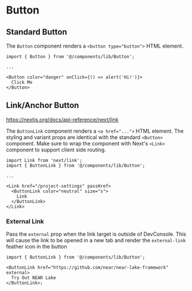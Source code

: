 # Button

## Standard Button

The `Button` component renders a `<button type="button">` HTML element.

```tsx
import { Button } from '@/components/lib/Button';

...

<Button color="danger" onClick={() => alert('Hi!')}>
  Click Me
</Button>
```

## Link/Anchor Button

https://nextjs.org/docs/api-reference/next/link

The `ButtonLink` component renders a `<a href="...">` HTML element. The styling and variant props are identical with the standard `<Button>` component. Make sure to wrap the component with Next's `<Link>` component to support client side routing.

```tsx
import Link from 'next/link';
import { ButtonLink } from '@/components/lib/Button';

...

<Link href="/project-settings" passHref>
  <ButtonLink color="neutral" size="s">
    Link
  </ButtonLink>
</Link>
```

### External Link

Pass the `external` prop when the link target is outside of DevConsole. This will cause the link to be opened in a new tab and render the `external-link` feather icon in the button

```tsx
import { ButtonLink } from '@/components/lib/Button';

<ButtonLink href="https://github.com/near/near-lake-framework" external>
  Try Out NEAR Lake
</ButtonLink>;
```
